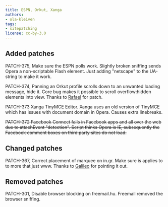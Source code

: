 ```yaml
---
title: ESPN, Orkut, Xanga
authors:
- ola-kleiven
tags:
- sitepatching
license: cc-by-3.0
---
```


## Added patches



PATCH-375, Make sure the ESPN polls work. Slightly broken sniffing sends Opera a non-scriptable Flash element. Just adding &quot;netscape&quot; to the UA-string to make it work.

PATCH-374, Panning an Orkut profile scrolls down to an unwanted loading message, hide it. Core bug makes it possible to scroll overflow:hidden elements into view. Thanks to <a href="http://my.opera.com/rafaelluik/" target="_blank">Rafael</a> for patch.

PATCH-373 Xanga TinyMCE Editor. Xanga uses an old version of TinyMCE which has issues with document domain in Opera. Causes extra linebreaks.

<s>PATCH-372 Facebook Connect fails in Facebook apps and all over the web due to attachEvent &quot;detection&quot;. Script thinks Opera is IE, subsequently the Facebook comment boxes on third party sites do not load.</s>

## Changed patches



PATCH-367, Correct placement of marquee on in.gr. Make sure is applies to to more that just www. Thanks to <a href="http://my.opera.com/Galileo/" target="_blank">Galileo</a> for pointing it out.

## Removed patches



PATCH-301, Disable browser blocking on freemail.hu. Freemail removed the browser sniffing.
